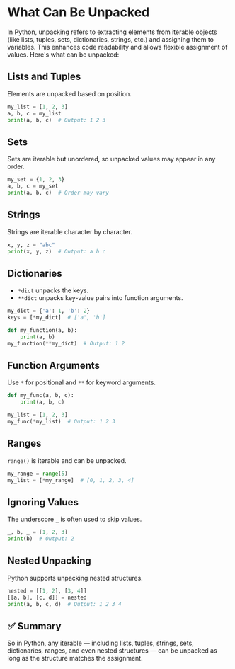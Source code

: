 # What Can Be Unpacked

In Python, unpacking refers to extracting elements from iterable objects (like lists, tuples, sets, dictionaries, strings, etc.) and assigning them to variables. This enhances code readability and allows flexible assignment of values. Here's what can be unpacked:

## Lists and Tuples
Elements are unpacked based on position.

```python
my_list = [1, 2, 3]
a, b, c = my_list
print(a, b, c)  # Output: 1 2 3
```

## Sets
Sets are iterable but unordered, so unpacked values may appear in any order.

```python
my_set = {1, 2, 3}
a, b, c = my_set
print(a, b, c)  # Order may vary
```

## Strings
Strings are iterable character by character.

```python
x, y, z = "abc"
print(x, y, z)  # Output: a b c
```

## Dictionaries
- `*dict` unpacks the keys.
- `**dict` unpacks key-value pairs into function arguments.

```python
my_dict = {'a': 1, 'b': 2}
keys = [*my_dict]  # ['a', 'b']

def my_function(a, b):
    print(a, b)
my_function(**my_dict)  # Output: 1 2
```

## Function Arguments
Use `*` for positional and `**` for keyword arguments.

```python
def my_func(a, b, c): 
    print(a, b, c)

my_list = [1, 2, 3]
my_func(*my_list)  # Output: 1 2 3
```

## Ranges
`range()` is iterable and can be unpacked.

```python
my_range = range(5)
my_list = [*my_range]  # [0, 1, 2, 3, 4]
```

## Ignoring Values
The underscore `_` is often used to skip values.

```python
_, b, _ = [1, 2, 3]
print(b)  # Output: 2
```

## Nested Unpacking
Python supports unpacking nested structures.

```python
nested = [[1, 2], [3, 4]]
[[a, b], [c, d]] = nested
print(a, b, c, d)  # Output: 1 2 3 4
```

## ✅ Summary
So in Python, any iterable — including lists, tuples, strings, sets, dictionaries, ranges, and even nested structures — can be unpacked as long as the structure matches the assignment.
